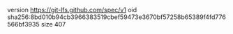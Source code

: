 version https://git-lfs.github.com/spec/v1
oid sha256:8bd010b94cb3966383519cbef59473e3670bf57258b65389f4fd776566bf3935
size 407
